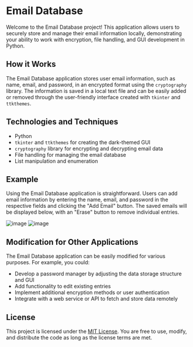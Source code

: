 # Email Database

Welcome to the Email Database project! This application allows users to securely store and manage their email information locally, demonstrating your ability to work with encryption, file handling, and GUI development in Python.

## How it Works

The Email Database application stores user email information, such as name, email, and password, in an encrypted format using the `cryptography` library. The information is saved in a local text file and can be easily added or removed through the user-friendly interface created with `tkinter` and `ttkthemes`.

## Technologies and Techniques

- Python
- `tkinter` and `ttkthemes` for creating the dark-themed GUI
- `cryptography` library for encrypting and decrypting email data
- File handling for managing the email database
- List manipulation and enumeration

## Example

Using the Email Database application is straightforward. Users can add email information by entering the name, email, and password in the respective fields and clicking the "Add Email" button. The saved emails will be displayed below, with an "Erase" button to remove individual entries.

![image](https://user-images.githubusercontent.com/50200471/231049278-fea906f4-767d-4b2c-adf4-a8dd5df60064.png)
![image](https://user-images.githubusercontent.com/50200471/231049316-f1133926-4b03-41fe-9112-907ef5af2583.png)

## Modification for Other Applications

The Email Database application can be easily modified for various purposes. For example, you could:
- Develop a password manager by adjusting the data storage structure and GUI
- Add functionality to edit existing entries
- Implement additional encryption methods or user authentication
- Integrate with a web service or API to fetch and store data remotely

## License
This project is licensed under the [MIT License](https://choosealicense.com/licenses/mit/). You are free to use, modify, and distribute the code as long as the license terms are met.